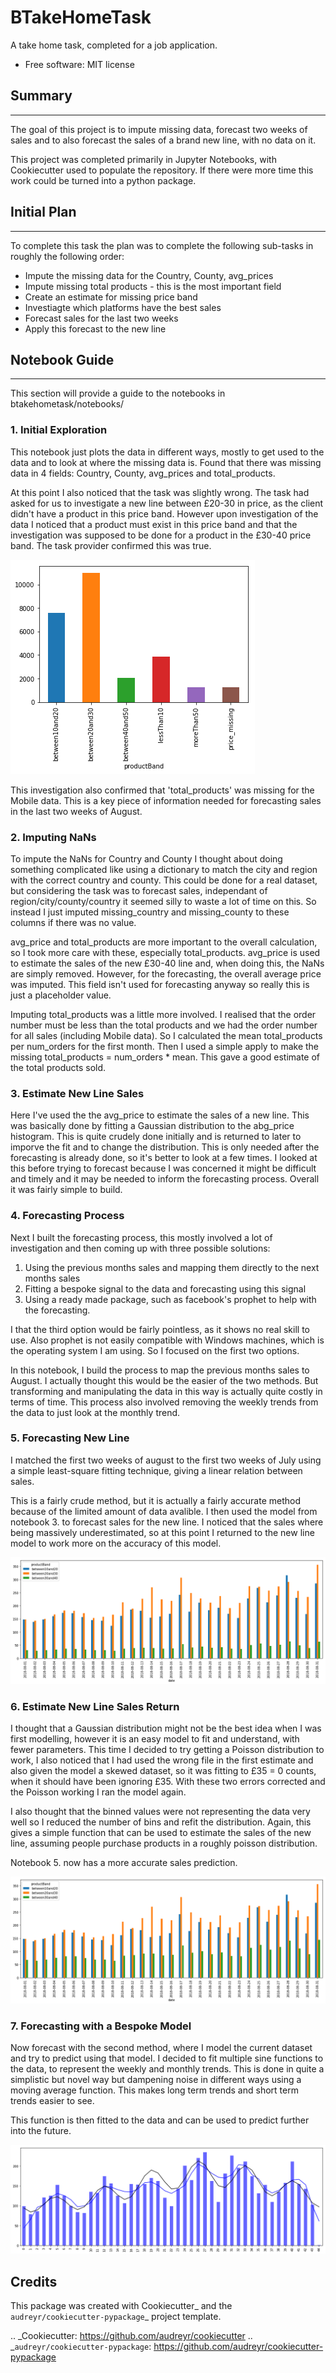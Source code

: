 
# BTakeHomeTask


A take home task, completed for a job application.


* Free software: MIT license


## Summary
-----------
The goal of this project is to impute missing data, forecast two weeks of sales and to also forecast the sales of a brand new line, with no data on it.

This project was completed primarily in Jupyter Notebooks, with Cookiecutter used to populate the repository. If there were more time this work could be turned into a python package.

## Initial Plan
------------
To complete this task the plan was to complete the following sub-tasks in roughly the following order:

* Impute the missing data for the Country, County, avg_prices
* Impute missing total products - this is the most important field
* Create an estimate for missing price band
* Investiagte which platforms have the best sales
* Forecast sales for the last two weeks
* Apply this forecast to the new line

## Notebook Guide
--------------
This section will provide a guide to the notebooks in btakehometask/notebooks/

### 1. Initial Exploration

This notebook just plots the data in different ways, mostly to get used to the data and to look at where the missing data is. Found that there was missing data in 4 fields: Country, County, avg_prices and total_products.

At this point I also noticed that the task was slightly wrong. The task had asked for us to investigate a new line between £20-30 in price, as the client didn't have a product in this price band. However upon investigation of the data I noticed that a product must exist in this price band and that the investigation was supposed to be done for a product in the £30-40 price band. The task provider confirmed this was true.


![Missing band £30-40](https://github.com/JoekingCooper/btakehometask/blob/master/images/productBrand.png)


This investigation also confirmed that 'total_products' was missing for the Mobile data. This is a key piece of information needed for forecasting sales in the last two weeks of August.

### 2. Imputing NaNs

To impute the NaNs for Country and County I thought about doing something complicated like using a dictionary to match the city and region with the correct country and county. This could be done for a real dataset, but considering the task was to forecast sales, independant of region/city/county/country it seemed silly to waste a lot of time on this. So instead I just imputed missing_country and missing_county to these columns if there was no value.

avg_price and total_products are more important to the overall calculation, so I took more care with these, especially total_products. avg_price is used to estimate the sales of the new £30-40 line and, when doing this, the NaNs are simply removed. However, for the forecasting, the overall average price was imputed. This field isn't used for forecasting anyway so really this is just a placeholder value. 

Imputing total_products was a little more involved. I realised that the order number must be less than the total products and we had the order number for all sales (including Mobile data). So I calculated the mean total_products per num_orders for the first month. Then I used a simple apply to make the missing total_products = num_orders * mean. This gave a good estimate of the total products sold.

### 3. Estimate New Line Sales

Here I've used the the avg_price to estimate the sales of a new line. This was basically done by fitting a Gaussian distribution to the abg_price histogram. This is quite crudely done initially and is returned to later to imporve the fit and to change the distribution. This is only needed after the forecasting is already done, so it's better to look at a few times. I looked at this before trying to forecast because I was concerned it might be difficult and timely and it may be needed to inform the forecasting process. Overall it was fairly simple to build.

### 4. Forecasting Process

Next I built the forecasting process, this mostly involved a lot of investigation and then coming up with three possible solutions:

1. Using the previous months sales and mapping them directly to the next months sales
2. Fitting a bespoke signal to the data and forecasting using this signal
3. Using a ready made package, such as facebook's prophet to help with the forecasting.

I that the third option would be fairly pointless, as it shows no real skill to use. Also prophet is not easily compatible with Windows machines, which is the operating system I am using. So I focused on the first two options.

In this notebook, I build the process to map the previous months sales to August. I actually thought this would be the easier of the two methods. But transforming and manipulating the data in this way is actually quite costly in terms of time. This process also involved removing the weekly trends from the data to just look at the monthly trend. 

### 5. Forecasting New Line

I matched the first two weeks of august to the first two weeks of July using a simple least-square fitting technique, giving a linear relation between sales.

This is a fairly crude method, but it is actually a fairly accurate method because of the limited amount of data avalible. I then used the model from notebook 3. to forecast sales for the new line. I noticed that the sales where being massively underestimated, so at this
point I returned to the new line model to work more on the accuracy of this model.

![Underestimated Sales](https://github.com/JoekingCooper/btakehometask/blob/master/images/underestimatedsales.png)

### 6. Estimate New Line Sales Return

I thought that a Gaussian distribution might not be the best idea when I was first modelling, however it is an easy model to fit and understand, with fewer parameters. This time I decided to try getting a Poisson distribution to work, I also noticed that I had used the wrong file in the first estimate and also given the model a skewed dataset, so it was fitting to £35 = 0 counts, when it should have been ignoring £35. With these two errors corrected and the Poisson working I ran the model again.

I also thought that the binned values were not representing the data very well so I reduced the number of bins and refit the distribution. Again, this gives a simple function that can be used to estimate the sales of the new line, assuming people purchase products in a roughly poisson distribution.

Notebook 5. now has a more accurate sales prediction.

![Underestimated Sales](https://github.com/JoekingCooper/btakehometask/blob/master/images/5estimatedsales.png)

### 7. Forecasting with a Bespoke Model

Now forecast with the second method, where I model the current dataset and try to predict using that model. I decided to fit multiple sine functions to the data, to represent the weekly and monthly trends. This is done in quite a simplistic but novel way but dampening noise in different ways using a moving average function. This makes long term trends and short term trends easier to see.

This function is then fitted to the data and can be used to predict further into the future.

![FirstSinFit](https://github.com/JoekingCooper/btakehometask/blob/master/images/FirstSinFit.png)


Credits
-------

This package was created with Cookiecutter_ and the `audreyr/cookiecutter-pypackage`_ project template.

.. _Cookiecutter: https://github.com/audreyr/cookiecutter
.. _`audreyr/cookiecutter-pypackage`: https://github.com/audreyr/cookiecutter-pypackage

